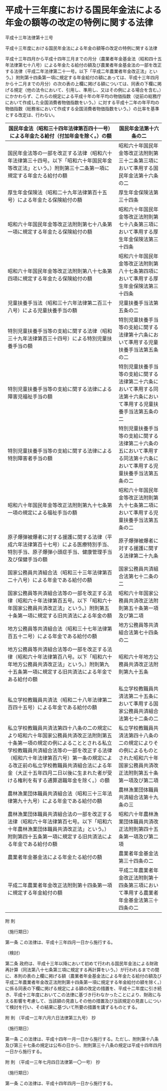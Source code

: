 # 平成十三年度における国民年金法による年金の額等の改定の特例に関する法律

平成十三年法律第十三号

平成十三年度における国民年金法による年金の額等の改定の特例に関する法律

平成十三年四月から平成十四年三月までの月分（農業者年金基金法（昭和四十五年法律第七十八号）による年金たる給付の額及び農業者年金基金法の一部を改正する法律（平成二年法律第二十一号。以下「平成二年農業者年金改正法」という。）附則第十四条第一項に規定する年金給付の額にあっては、平成十三年四月から十二月までの月分）の次の表の上欄に掲げる額については、同表の下欄に掲げる規定（他の法令において、引用し、準用し、又はその例による場合を含む。）にかかわらず、これらの規定による平成十年の年平均の物価指数（従前の総務庁において作成した全国消費者物価指数をいう。）に対する平成十二年の年平均の物価指数（総務省において作成する全国消費者物価指数をいう。）の比率を基準とする改定は、行わない。

国民年金法（昭和三十四年法律第百四十一号）による年金たる給付（付加年金を除く。）の額 | 国民年金法第十六条の二  
---|---  
国民年金法等の一部を改正する法律（昭和六十年法律第三十四号。以下「昭和六十年国民年金等改正法」という。）附則第三十二条第一項に規定する年金たる給付の額 | 昭和六十年国民年金等改正法附則第三十二条第三項において準用する国民年金法第十六条の二  
厚生年金保険法（昭和二十九年法律第百十五号）による年金たる保険給付の額 | 厚生年金保険法第三十四条  
昭和六十年国民年金等改正法附則第七十八条第一項に規定する年金たる保険給付の額 | 昭和六十年国民年金等改正法附則第七十八条第三項において準用する厚生年金保険法第三十四条  
昭和六十年国民年金等改正法附則第八十七条第四項に規定する年金たる保険給付の額 | 昭和六十年国民年金等改正法附則第八十七条第四項において準用する厚生年金保険法第三十四条  
児童扶養手当法（昭和三十六年法律第二百三十八号）による児童扶養手当の額 | 児童扶養手当法第五条の二  
特別児童扶養手当等の支給に関する法律（昭和三十九年法律第百三十四号）による特別児童扶養手当の額 | 特別児童扶養手当等の支給に関する法律第十六条において準用する児童扶養手当法第五条の二  
特別児童扶養手当等の支給に関する法律による障害児福祉手当の額 | 特別児童扶養手当等の支給に関する法律第二十六条において準用する同法第十六条において準用する児童扶養手当法第五条の二  
特別児童扶養手当等の支給に関する法律による特別障害者手当の額 | 特別児童扶養手当等の支給に関する法律第二十六条の五において準用する同法第十六条において準用する児童扶養手当法第五条の二  
昭和六十年国民年金等改正法附則第九十七条第一項の規定による福祉手当の額 | 昭和六十年国民年金等改正法附則第九十七条第二項において準用する児童扶養手当法第五条の二  
原子爆弾被爆者に対する援護に関する法律（平成六年法律第百十七号）による医療特別手当、特別手当、原子爆弾小頭症手当、健康管理手当及び保健手当の額 | 原子爆弾被爆者に対する援護に関する法律第二十九条  
国家公務員共済組合法（昭和三十三年法律第百二十八号）による年金である給付の額 | 国家公務員共済組合法第七十二条の二  
国家公務員等共済組合法等の一部を改正する法律（昭和六十年法律第百五号。以下「昭和六十年国家公務員共済改正法」という。）附則第五十条第一項に規定する旧共済法による年金の額 | 昭和六十年国家公務員共済改正法附則第五十条第一項及び第二項  
地方公務員等共済組合法（昭和三十七年法律第百五十二号）による年金である給付の額 | 地方公務員等共済組合法第七十四条の二  
地方公務員等共済組合法等の一部を改正する法律（昭和六十年法律第百八号。以下「昭和六十年地方公務員共済改正法」という。）附則第九十五条第一項に規定する旧共済法による年金である給付の額 | 昭和六十年地方公務員共済改正法附則第九十五条  
私立学校教職員共済法（昭和二十八年法律第二百四十五号）による年金である給付の額 | 私立学校教職員共済法第二十五条において準用する国家公務員共済組合法第七十二条の二  
私立学校教職員共済法第四十八条の二の規定により昭和六十年国家公務員共済改正法附則第五十条第一項の規定の例によることとされる私立学校教職員共済組合法等の一部を改正する法律（昭和六十年法律第百六号）第一条の規定による改正前の私立学校教職員共済組合法による年金（大正十五年四月二日以後に生まれた者が受ける権利を有する通算退職年金を除く。）の額 | 私立学校教職員共済法第四十八条の二の規定によりその例によるものとされた昭和六十年国家公務員共済改正法附則第五十条第一項及び第二項  
農林漁業団体職員共済組合法（昭和三十三年法律第九十九号）による年金である給付の額 | 農林漁業団体職員共済組合法第十九条の三  
農林漁業団体職員共済組合法の一部を改正する法律（昭和六十年法律第百七号。以下「昭和六十年農林漁業団体職員共済改正法」という。）附則第四十五条第一項に規定する旧共済法による年金である給付の額 | 昭和六十年農林漁業団体職員共済改正法附則第四十五条第一項及び第二項  
農業者年金基金法による年金たる給付の額 | 農業者年金基金法第三十四条の二  
平成二年農業者年金改正法附則第十四条第一項に規定する年金給付の額 | 平成二年農業者年金改正法附則第十四条第三項において準用する農業者年金基金法第三十四条の二  
  
附 則

（施行期日）

第一条 この法律は、平成十三年四月一日から施行する。

（検討）

第二条 政府は、平成十三年以降において初めて行われる国民年金法による財政再計算（同法第八十七条第三項に規定する再計算をいう。）が行われるまでの間に、本則の表の上欄に掲げる額（農業者年金基金法による年金たる給付の額及び平成二年農業者年金改正法附則第十四条第一項に規定する年金給付の額を除く。）に係る同表の下欄に掲げる規定による額の改定の措置を、平成十二年度に引き続き、平成十三年度においてこの法律に基づき行わなかったことにより、財政に与える影響を考慮して、当該額の見直しその他の措置及び当該規定の見直しについて検討を行い、その結果に基づいて所要の措置を講ずるものとする。

附 則 （平成一三年六月六日法律第三九号） 抄

（施行期日）

第一条 この法律は、平成十四年一月一日から施行する。ただし、附則第十八条及び第三十七条の規定は公布の日から、附則第三十八条の規定は平成十四年四月一日から施行する。

附 則 （平成一三年七月四日法律第一〇一号） 抄

（施行期日）

第一条 この法律は、平成十四年四月一日から施行する。
